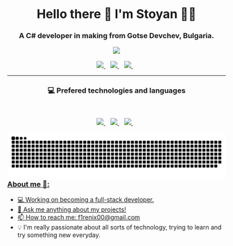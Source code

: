 <h1 align='center'>
  Hello there 👋 I'm Stoyan 👨‍💻
</h1>
<h3 align='center'>
  A C# developer in making from Gotse Devchev, Bulgaria.
</h3>
<p align='center'>
  <img src="https://github-readme-stats.vercel.app/api?username=stoyantsiparov&show_icons=true&count_private=true&theme=darcula" width="350"></a>
</p>
<p align='center'>
  <a href="https://stackoverflow.com/users/21890533/stoyan-tsiparov">
    <img src="https://img.shields.io/badge/Stack_Overflow-FE7A16?style=for-the-badge&logo=stack-overflow&logoColor=white" />        
  </a>&nbsp;&nbsp;
  <a href="mailto:f1renix00@gmail.com">
    <img src="https://img.shields.io/badge/Gmail-D14836?style=for-the-badge&logo=gmail&logoColor=white" />        
  </a>&nbsp;&nbsp;
  <a href="https://t.me/f1renix">
    <img src="https://img.shields.io/badge/Telegram-2CA5E0?style=for-the-badge&logo=telegram&logoColor=white" />        
  </a>&nbsp;&nbsp;
</p>

---

<h3 align='center'>💻 Prefered technologies and languages</h3><br/>
<p align='center'>
  <a href="">
    <img src="https://img.shields.io/badge/C Sharp-239120?style=for-the-badge&logo=c-sharp&logoColor=white">
  </a>&nbsp;&nbsp;
  <a href="">
    <img src="https://img.shields.io/badge/HTML5-E34F26?style=for-the-badge&logo=html5&logoColor=white">
  </a>&nbsp;&nbsp;
  <a href="">
    <img src="https://img.shields.io/badge/CSS3-1572B6?style=for-the-badge&logo=css3&logoColor=white">
  </a>&nbsp;&nbsp;
</p>
<a href="#"><img align="right" alt="Coding" width="1000" src="https://raw.githubusercontent.com/vassdeniss/vassdeniss/output/github-contribution-grid-snake-dark.svg#gh-dark-mode-only">

---

<h3>About me 👻:</h3>

- 💻 Working on becoming a full-stack developer.
- 💬 Ask me anything about my projects!
- 📫 How to reach me: f1renix00@gmail.com
- 💡 I'm really passionate about all sorts of technology, trying to learn and try something new everyday.
